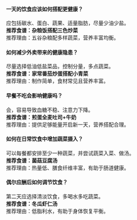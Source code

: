 #### 一天的饮食应该如何搭配更健康？
应包括碳水、蛋白、蔬果、适量脂肪，尽量少油少盐。  
**推荐食谱：杂粮饭搭配三色炒菜**  
推荐理由：五谷杂粮配多样蔬菜，营养丰富均衡。

#### 如何减少外卖带来的健康隐患？
尽量选择低油低盐菜品，控制分量，多点蔬菜。  
**推荐食谱：家常番茄炒蛋搭配小青菜**  
推荐理由：制作简单，食材常见且营养丰富。

#### 早餐不吃会影响健康吗？
会，容易导致血糖不稳、注意力下降。  
**推荐食谱：煎蛋全麦吐司+牛奶**  
推荐理由：提供足够能量开启新一天，营养搭配合理。

#### 如何在日常饮食中增加蔬菜摄入？
可以每餐都安排至少一种蔬菜，并尝试蔬菜入菜、做汤。  
**推荐食谱：菌菇豆腐汤**  
推荐理由：热量低、膳食纤维丰富，有助于肠道健康。

#### 偶尔应酬后如何调节饮食？
第二天应选择清淡饮食，多喝水多吃蔬菜。  
**推荐食谱：冬瓜虾仁汤**  
推荐理由：低脂利水，有助于身体恢复平衡。
